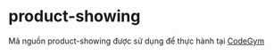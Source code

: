# product-showing
Mã nguồn product-showing được sử dụng để thực hành tại [CodeGym](https://codegym.vn) 
